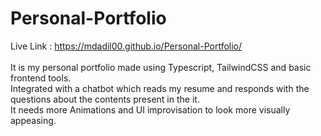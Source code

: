 # Personal-Portfolio
Live Link : https://mdadil00.github.io/Personal-Portfolio/ <br>
<br>
It is my personal portfolio made using Typescript, TailwindCSS and basic frontend tools. <br>
Integrated with a chatbot which reads my resume and responds with the questions about the contents present in the it. <br>
It needs more Animations and UI improvisation to look more visually appeasing.

